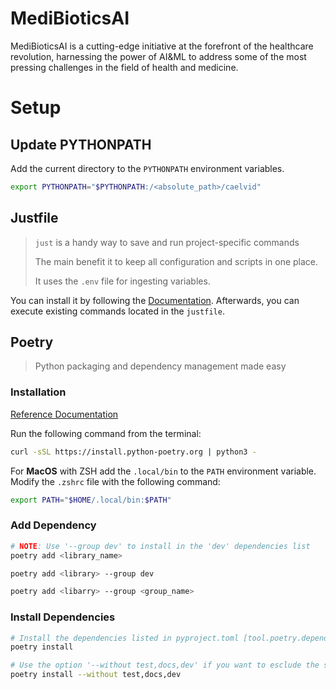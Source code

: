 # MediBioticsAI
MediBioticsAI is a cutting-edge initiative at the forefront of the healthcare revolution, harnessing the power of AI&ML to address some of the most pressing challenges in the field of health and medicine.

# Setup
## Update PYTHONPATH
Add the current directory to the `PYTHONPATH` environment variables.
``` bash
export PYTHONPATH="$PYTHONPATH:/<absolute_path>/caelvid"
```

## Justfile
> `just` is a handy way to save and run project-specific commands
> 
> The main benefit it to keep all configuration and scripts in one place.
> 
> It uses the `.env` file for ingesting variables.

You can install it by following the [Documentation](https://just.systems/man/en/chapter_4.html).
Afterwards, you can execute existing commands located in the `justfile`.


## Poetry

> Python packaging and dependency management made easy

### Installation

[Reference Documentation](https://python-poetry.org/)

Run the following command from the terminal:
``` bash
curl -sSL https://install.python-poetry.org | python3 -
```

For **MacOS** with ZSH add the `.local/bin` to the `PATH` environment variable. Modify the `.zshrc` file with the following command:

``` bash
export PATH="$HOME/.local/bin:$PATH"
```

### Add Dependency
``` bash
# NOTE: Use '--group dev' to install in the 'dev' dependencies list
poetry add <library_name>

poetry add <library> --group dev

poetry add <libarry> --group <group_name>
```

### Install Dependencies
``` bash
# Install the dependencies listed in pyproject.toml [tool.poetry.dependencies]
poetry install

# Use the option '--without test,docs,dev' if you want to esclude the specified group from install
poetry install --without test,docs,dev
```